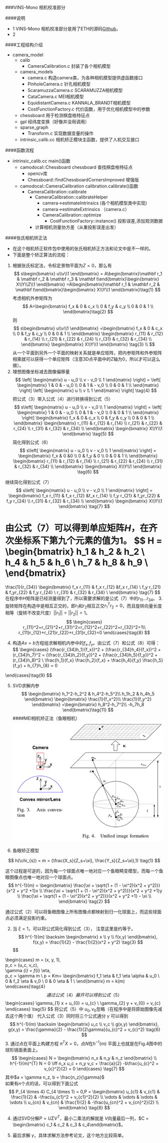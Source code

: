 ###VINS-Mono 相机校准部分

####说明
* 1 VINS-Mono 相机校准部分是用了ETH的源码[Github](https://github.com/hengli/camodocal)。
* 2

####工程结构介绍

* camera_model
  * calib
    * CameraCalibration.c 封装了各个相机模型
  * camera_models
    * camera.c 构造camera类，为各种相机模型提供虚函数接口
    * PinholeCamera.c 针孔相机模型
    * ScaramuzzaCamera.c SCARAMUZZA相机模型
    * CataCamera.c MEI相机模型
    * EquidistantCamera.c KANNALA_BRANDT相机模型
    * CostFunctionFactory.c 代价函数，用于优化相机模型中的参数
  * chessboard 用于检测棋盘格特征点
  * gpl 经纬度变换（好像并没用调用）
  * sparse_graph
    * Transform.c 实现数据变量的操作
  * intrinsic_calib.cc 相机矫正模块主函数，提供了人机交互接口


####函数流程
* intrinsic_calib.cc main()函数
  * camodocal::Chessboard chessboard 查找棋盘格特征点
    * opencv库
    * Chessboard::findChessboardCornersImproved 增强版
  * camodocal::CameraCalibration calibration.calibrate()函数
    * CameraCalibration::calibrate
      * CameraCalibration::calibrateHelper
        * camera->estimateIntrinsics (各个相机模型类中实现)
        * camera->estimateExtrinsics （camera.c）
        * CameraCalibration::optimize
          *  CostFunctionFactory::instance() 投影误差,添加观测数据
      * 计算相机测量协方差（从重投影误差出发）

####张氏相机矫正法
* 在这个相机矫正软件包中使用的张氏相机矫正方法和论文中是不一样的。
* 下面是整个矫正算法的流程：
1. 根据张氏标定法，令标定景物平面为$Z=0$，那么有
$$
s\begin{bmatrix} u\\v\\1 \end{bmatrix}
= A\begin{bmatrix}\mathbf r_1 &  \mathbf r_2 & \mathbf r_3  & \mathbf t\end{bmatrix}\begin{bmatrix} X\\Y\\Z\\1 \end{bmatrix}
=A\begin{bmatrix}\mathbf r_1 &  \mathbf r_2 & \mathbf t\end{bmatrix}\begin{bmatrix} X\\Y\\1 \end{bmatrix}\tag{1}
$$
考虑相机外参矩阵为
$$
A=\begin{bmatrix}
f_x & 0 & c_x \\
0 & f_y & c_y \\
0 &  0 &  1 \\
\end{bmatrix}\tag{2}
$$
则
$$
s\begin{bmatrix} u\\v\\1 \end{bmatrix}
=\begin{bmatrix}
f_x & 0 & c_x \\
0 & f_y & c_y \\
0 &  0 &  1 \\
\end{bmatrix}
\begin{bmatrix}
r_{11} & r_{12} & r_{14} \\
r_{21} & r_{22} & r_{24} \\
r_{31} & r_{32} & r_{34} \\
\end{bmatrix}
\begin{bmatrix} X\\Y\\1 \end{bmatrix}
\tag{3} \\
$$
从一个平面到另外一个平面的映射关系就是单应矩阵，把内参矩阵和外参矩阵相乘就可以获得一个单应矩阵（注意3D点平面中的Z轴为0，所以才可以这么做）。
2. 理想图像坐标减去图像偏移量
$$
\left[ \begin{matrix}
u - u_0 \\
v - v_0 \\
1  
\end{matrix} \right] =
\left[ \begin{matrix}
1 & 0 & - u_0 \\
0 & 1 & - v_0 \\
0 & 0 & 1 \\
\end{matrix} \right]
\left[ \begin{matrix}
u \\
v \\
1  
\end{matrix} \right] \tag{4}
$$
把公式（3）带入公式（4）进行转换得到公式（5）
$$
s\left[ \begin{matrix}
u - u_0 \\
v - v_0 \\
1  
\end{matrix} \right] =
\left[ \begin{matrix}
1 & 0 & - u_0 \\
0 & 1 & - v_0 \\
0 & 0 & 1 \\
\end{matrix} \right]
\begin{bmatrix}
f_x & 0 & c_x \\
0 & f_y & c_y \\
0 &  0 &  1 \\
\end{bmatrix}
\begin{bmatrix}
r_{11} & r_{12} & r_{14} \\
r_{21} & r_{22} & r_{24} \\
r_{31} & r_{32} & r_{34} \\
\end{bmatrix}
\begin{bmatrix} X\\Y\\1 \end{bmatrix}
\tag{5}
$$
简化得到公式（6）
$$
s\left[ \begin{matrix}
u - u_0 \\
v - v_0 \\
1  
\end{matrix} \right] =
\begin{bmatrix}
f_x & 0 &0 \\
0 & f_y & 0 \\
0 &  0 &  1 \\
\end{bmatrix}
\begin{bmatrix}
r_{11} & r_{12} & r_{14} \\
r_{21} & r_{22} & r_{24} \\
r_{31} & r_{32} & r_{34} \\
\end{bmatrix}
\begin{bmatrix} X\\Y\\1 \end{bmatrix}
\tag{6}
$$

继续简化得到公式（7）
$$
s\left[ \begin{matrix}
u - u_0 \\
v - v_0 \\
1  
\end{matrix} \right] =
\begin{bmatrix}
f_x r_{11} & f_x r_{12} &f_x r_{14} \\
f_y r_{21} & f_yr_{22} & f_y r_{24} \\
r_{31} & r_{32} & r_{34} \\
\end{bmatrix}
\begin{bmatrix} X\\Y\\1 \end{bmatrix}
\tag{7}
$$

由公式（7）可以得到单应矩阵$H$，在齐次坐标系下第九个元素的值为1。
$$
H =
\begin{bmatrix}
h_1 & h_2 & h_2 \\  
h_4 & h_5 & h_6 \\
h_7 & h_8 & h_9 \\
\end{bmatrix}
=
\frac{1}{r_{34}}
\begin{bmatrix}
f_x r_{11} & f_x r_{12} &f_x r_{14} \\
f_y r_{21} & f_yr_{22} & f_y r_{24} \\
r_{31} & r_{32} & r_{34} \\
\end{bmatrix}
\tag{7}
$$
在程序中$H$矩阵是已经测量得到了，所以需要求解的是公式（7）中的$r_{11} ... r_{34}$。
3. 旋转矩阵在构造中是相互正交的，即$r_1$和$r_2$相互正交$r_1^T r_2 = 0$，而且旋转向量长度相等（旋转不改变尺度）$||r_1|| = ||r_2|| = 1$。
$$
\begin{cases}
r_{11}^2+r_{21}^2+r_{31}^2=r_{12}^2+r_{22}^2+r_{32}^2=1\\
r_{11}r_{12}+r_{21}r_{22}+r_{31}r_{32}=0
\end{cases}\tag{8}
$$

4. 构造$Ax=b$方程组求解相机内参中的$f_x,f_y$。由公式（7）和公式（8）可得：
$$
\begin{cases}
(\frac{r_{34}h_1}{f_x})^2 + (\frac{r_{34}h_4}{f_x})^2 + (r_{34}h_7)^2 =
(\frac{r_{34}h_2}{f_y})^2 + (\frac{r_{34}h_5}{f_y})^2 + (r_{34}h_8)^2 \\
\frac{h_1}{f_x} \frac{h_2}{f_x} + \frac{h_4}{f_y} \frac{h_5}{f_y} + h_{7}h_{8} = 0

\end{cases}\tag{9}
$$

5. SVD求解内参
$$
\begin{bmatrix}
h_1^2-h_2^2 & h_4^2-h_5^2\\
h_1h_2 & h_4h_5
\end{bmatrix}
\begin{bmatrix}
\frac{1}{f_x^2}\\
\frac{1}{f_y^2}
\end{bmatrix}
=\begin{bmatrix}
h_8^2-h_7^2\\
-h_7h_8
\end{bmatrix}\tag{11}
$$
####MEI相机矫正法（鱼眼相机）
![](picture\MEI_camera.png)

1. 鱼眼矫正模型

$$
h(\chi_{s}) = m = (\frac{X_s}{Z_s+\xi}, \frac{Y_s}{Z_s+\xi},1) \tag{1}
$$

这个过程是可逆的，因为每一个球面点唯一地对应一个鱼眼畸变模型，而每一个鱼眼图像点也唯一地对应一个球面点。
$$
h^{-1}(m) =
\begin{bmatrix}
\frac{\xi + \sqrt{1 + (1 - \xi^2)(x^2 + y^2)}}{x^2 + y^2 +1}x \\
\frac{\xi + \sqrt{1 + (1 - \xi^2)(x^2 + y^2)}}{x^2 + y^2 +1}y \\
\frac{\xi + \sqrt{1 + (1 - \xi^2)(x^2 + y^2)}}{x^2 + y^2 +1} - \xi \\
\end{bmatrix}
\tag{2}
$$

通过公式（2）可以将鱼眼图像上所有图像点都映射到归一化球面上，而这些球面点必须满足投影约束。

2. 当 $\xi = 1$，可以将公式简化得到公式（3）， 注意这里是约等于。
$$
h^{-1}(m) \backsim
\begin{bmatrix}
x \\
y \\
f(x,y)
\end{bmatrix},
f(x,y) = \frac{1}{2} - \frac{1}{2}(x^2 + y^2)
\tag{3}
$$
$$


\begin{cases}
m = (x, y, 1), \
p_c = (u_c, v_c), \
\gamma _{i} = f_{i} \eta, \
p_c = \gamma m \\
p = Km=
\begin{bmatrix}
f_1 \eta & f_1 \eta \alpha & u_0 \\
0 & f_2 \eta & v_0 \\
0 & 0 \eta & 1 \\
\end{bmatrix} m
= k(m)
\end{cases}\tag{4}
$$
通过公式（4）展开可以得到公式（5）
$$
\begin{cases}
\gamma_{1} x + u_{0} = u_{c} \\
\gamma_{2} y + v_{0} = v_{c}
\end{cases} \tag{5}
$$
将公式（5）中 $u_0, v_0$忽略（在程序中是将原始图像先减去这个两个值） 代入公式（3）同时将三个公式通分 $\gamma$ 可以得到
$$
h^{-1}(m) \backsim
\begin{bmatrix}
u_c \\
v_c \\
g(x,y)
\end{bmatrix},
g(x,y) = \frac{\gamma}{2} - \frac{1}{2\gamma}(u_{c}^2 + v_{c}^2)
\tag{6}
$$
3. 通过点在平面上构建方程 $\pi ^{T} X=0$，点$N$在$h^{-1}(m)$ 平面上也就是在Fig.4图中的球形镜面表面上。
$$
\begin{cases}
N =
\begin{bmatrix}
n_x & n_y & n_z
\end{bmatrix} \\
h^{-1}(m)^{T} N = 0 \iff n_x u_c + n_y v_c + \frac{a}{2} -b\frac{u_{c}^2 + v_{c}^2}{2} = 0
\end{cases}
\tag{7}
$$
其中$a = \gamma n_z, b = \frac{n_z}{\gamma}$ \
如果有$n$个点的话，可以得到下面公式
$$
P_{4 \times 4} C_{4 \times 1} = 0,P =
\begin{bmatrix}
u_{c1} & v_{c1} & \frac{1}{2} & -\frac{u_{c1}^2 + v_{c1}^2}{2} \\
\vdots & \vdots & \vdots & \vdots \\
u_{cn} & v_{cn} & \frac{1}{2} & -\frac{u_{cn}^2 + v_{cn}^2}{2} \\
\end{bmatrix}
\tag{8}
$$

4. 通过SVD分解$P = U \Sigma V^{T}$，最小二乘法的解就是 $V$向量最后一列，$C = \begin{bmatrix} c_1 & c_2 & c_3 & c_4\end{bmatrix}$。

5. 最后求解 $\gamma$，具体求解方法参考论文，这个地方比较简单。
